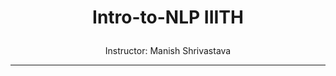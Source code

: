 # <p align="center"> Intro-to-NLP IIITH </p>
<p align="center">Instructor: Manish Shrivastava</p>

---

